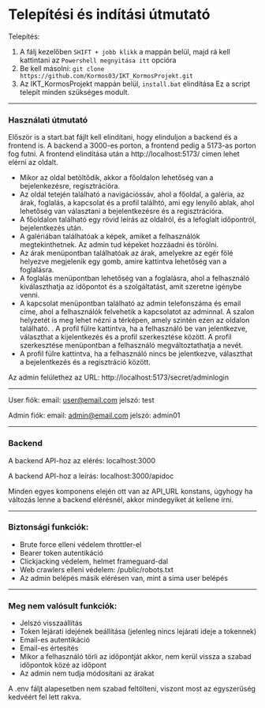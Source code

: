 # Telepítési és indítási útmutató

Telepítés:
1. A fálj kezelőben `SHIFT + jobb klikk` a mappán belül, majd rá kell kattintani az `Powershell megnyitása itt` opcióra
2. Be kell másolni: `git clone https://github.com/Kormos03/IKT_KormosProjekt.git`
3. Az IKT_KormosProjekt mappán belül, `install.bat` elindítása
Ez a script telepít minden szükséges modult.

__________________________

### Használati útmutató
Először is a start.bat fájlt kell elindítani, hogy elinduljon a backend és a frontend is. A backend a 3000-es porton, a frontend pedig a 5173-as porton fog futni. A frontend elindítása után a http://localhost:5173/ címen lehet elérni az oldalt.
- Mikor az oldal betöltődik, akkor a főoldalon lehetőség van a bejelenkezésre, regisztrációra.
- Az oldal tetején található a navigációssáv, ahol a főoldal, a galéria, az árak, foglalás, a kapcsolat és a profil találhtó, ami egy lenyíló ablak, ahol lehetőség van választani a bejelentkezésre és a regisztrációra.
- A főoldalon található egy rövid leírás az oldalról, és a lefoglalt időpontról, bejelentkezés után.
- A galériában találhatóak a képek, amiket a felhasználók megtekinthetnek. Az admin tud képeket hozzáadni és törölni.
- Az árak menüpontban találhatóak az árak, amelyekre az egér fölé helyezve megjelenik egy gomb, amire kattintva lehetőség van a foglalásra.
- A foglalás menüpontban lehetőség van a foglalásra, ahol a felhasználó kiválaszthatja az időpontot és a szolgáltatást, amit szeretne igénybe venni.
- A kapcsolat menüpontban található az admin telefonszáma és email címe, ahol a felhasználók felvehetik a kapcsolatot az adminnal. A szalon helyzetét is meg lehet nézni a térképen, amely szintén ezen az oldalon található.
. A profil fülre kattintva, ha a felhasználó be van jelentkezve, választhat a kijelentkezés és a profil szerkesztése között. A profil szerkesztése menüpontban a felhasználó megváltoztathatja a nevét.
- A profil fülre kattintva, ha a felhasználó nincs be jelentkezve, választhat a bejelentkezés és a regisztráció között.

Az admin felülethez az URL:
http://localhost:5173/secret/adminlogin

__________________________

User fiók:
email: user@email.com
jelszó: test


Admin fiók:
email: admin@email.com
jelszó: admin01


__________________________

### Backend

A backend API-hoz az elérés:
localhost:3000

A backend API-hoz a leírás: localhost:3000/apidoc 

Minden egyes komponens elején ott van az API_URL konstans, úgyhogy ha változás lenne a backend elérésnél, akkor mindegyiket át kellene írni.

__________________________

### Biztonsági funkciók:
- Brute force elleni védelem throttler-el
- Bearer token autentikáció
- Clickjacking védelem, helmet frameguard-dal
- Web crawlers elleni védelem: /public/robots.txt
- Az admin belépés másik elérésen van, mint a sima user belépés 

__________________________

### Meg nem valósult funkciók:
- Jelszó visszaállítás
- Token lejárati idejének beállítása (jelenleg nincs lejárati ideje a tokennek)
- Email-es autentikáció
- Email-es értesítés
- Mikor a felhasználó törli az időpontját akkor, nem kerül vissza a szabad időpontok közé az időpont
- Az admin nem tudja módosítani az árakat

A .env fáljt alapesetben nem szabad feltölteni, viszont most az egyszerűség kedvéért fel lett rakva.
